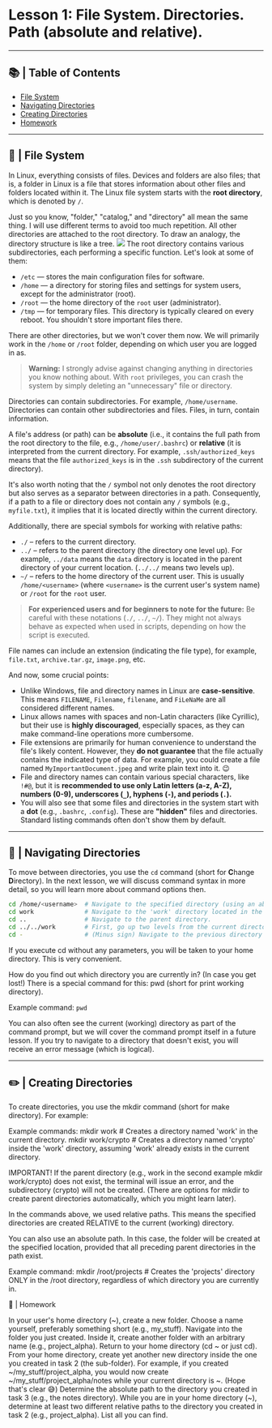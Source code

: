 # Lesson 1: File System. Directories. Path (absolute and relative).

---
## 📚 | Table of Contents
* [File System](#file-system)
* [Navigating Directories](#navigating-directories)
* [Creating Directories](#creating-directories)
* [Homework](#homework)
---

## 📁 | File System
<a name="file-system"></a>

In Linux, everything consists of files. Devices and folders are also files; that is, a folder in Linux is a file that stores information about other files and folders located within it.
The Linux file system starts with the **root directory**, which is denoted by `/`.

Just so you know, "folder," "catalog," and "directory" all mean the same thing. I will use different terms to avoid too much repetition.
All other directories are attached to the root directory. To draw an analogy, the directory structure is like a tree.
<img src="https://img1.teletype.in/files/8c/c6/8cc648ba-1014-40a1-97f1-b532573d16c3.png" />
The root directory contains various subdirectories, each performing a specific function. Let's look at some of them:

* `/etc` — stores the main configuration files for software.
* `/home` — a directory for storing files and settings for system users, except for the administrator (root).
* `/root` — the home directory of the `root` user (administrator).
* `/tmp` — for temporary files. This directory is typically cleared on every reboot. You shouldn't store important files there.

There are other directories, but we won't cover them now.
We will primarily work in the `/home` or `/root` folder, depending on which user you are logged in as.

> **Warning:** I strongly advise against changing anything in directories you know nothing about. With `root` privileges, you can crash the system by simply deleting an "unnecessary" file or directory.

Directories can contain subdirectories. For example, `/home/username`. Directories can contain other subdirectories and files. Files, in turn, contain information.

A file's address (or path) can be **absolute** (i.e., it contains the full path from the root directory to the file, e.g., `/home/user/.bashrc`) or **relative** (it is interpreted from the current directory. For example, `.ssh/authorized_keys` means that the file `authorized_keys` is in the `.ssh` subdirectory of the current directory).

It's also worth noting that the `/` symbol not only denotes the root directory but also serves as a separator between directories in a path.
Consequently, if a path to a file or directory does not contain any `/` symbols (e.g., `myfile.txt`), it implies that it is located directly within the current directory.

Additionally, there are special symbols for working with relative paths:
* `./`   – refers to the current directory.
* `../`  – refers to the parent directory (the directory one level up). For example, `../data` means the `data` directory is located in the parent directory of your current location. (`../../` means two levels up).
* `~/`   – refers to the home directory of the current user. This is usually `/home/<username>` (where `<username>` is the current user's system name) or `/root` for the `root` user.

> **For experienced users and for beginners to note for the future:** Be careful with these notations (`./`, `../`, `~/`). They might not always behave as expected when used in scripts, depending on how the script is executed.

File names can include an extension (indicating the file type), for example, `file.txt`, `archive.tar.gz`, `image.png`, etc.

And now, some crucial points:

* Unlike Windows, file and directory names in Linux are **case-sensitive**. This means `FILENAME`, `Filename`, `filename`, and `FiLeNaMe` are all considered different names.
* Linux allows names with spaces and non-Latin characters (like Cyrillic), but their use is **highly discouraged**, especially spaces, as they can make command-line operations more cumbersome.
* File extensions are primarily for human convenience to understand the file's likely content. However, they **do not guarantee** that the file actually contains the indicated type of data. For example, you could create a file named `MyImportantDocument.jpeg` and write plain text into it. 😉
* File and directory names can contain various special characters, like `!#@`, but it is **recommended to use only Latin letters (a-z, A-Z), numbers (0-9), underscores (`_`), hyphens (`-`), and periods (`.`).**
* You will also see that some files and directories in the system start with a **dot** (e.g., `.bashrc`, `.config`). These are **"hidden"** files and directories. Standard listing commands often don't show them by default.

---
## 📂 | Navigating Directories
<a name="navigating-directories"></a>

To move between directories, you use the `cd` command (short for **C**hange **D**irectory).
In the next lesson, we will discuss command syntax in more detail, so you will learn more about command options then.

```bash
cd /home/<username>  # Navigate to the specified directory (using an absolute path).
cd work              # Navigate to the 'work' directory located in the current directory (using a relative path).
cd ..                # Navigate to the parent directory.
cd ../../work        # First, go up two levels from the current directory, then enter the 'work' directory there.
cd -                 # (Minus sign) Navigate to the previous directory you were in.
```
If you execute cd without any parameters, you will be taken to your home directory. This is very convenient.

How do you find out which directory you are currently in? (In case you get lost!)
There is a special command for this:
pwd (short for print working directory).

Example command:
`pwd`

You can also often see the current (working) directory as part of the command prompt, but we will cover the command prompt itself in a future lesson.
If you try to navigate to a directory that doesn't exist, you will receive an error message (which is logical).

---
## ✏️ | Creating Directories
<a name="#creating-directories"></a>
To create directories, you use the mkdir command (short for make directory). For example:

Example commands:
mkdir work # Creates a directory named 'work' in the current directory.
mkdir work/crypto # Creates a directory named 'crypto' inside the 'work' directory, assuming 'work' already exists in the current directory.

IMPORTANT! If the parent directory (e.g., work in the second example mkdir work/crypto) does not exist, the terminal will issue an error, and the subdirectory (crypto) will not be created. (There are options for mkdir to create parent directories automatically, which you might learn later).

In the commands above, we used relative paths. This means the specified directories are created RELATIVE to the current (working) directory.

You can also use an absolute path. In this case, the folder will be created at the specified location, provided that all preceding parent directories in the path exist.

Example command:
mkdir /root/projects # Creates the 'projects' directory ONLY in the /root directory, regardless of which directory you are currently in.

📝 | Homework

In your user's home directory (~), create a new folder. Choose a name yourself, preferably something short (e.g., my_stuff).
Navigate into the folder you just created. Inside it, create another folder with an arbitrary name (e.g., project_alpha).
Return to your home directory (cd ~ or just cd). From your home directory, create yet another new directory inside the one you created in task 2 (the sub-folder). For example, if you created ~/my_stuff/project_alpha, you would now create ~/my_stuff/project_alpha/notes while your current directory is ~. (Hope that's clear 😅)
Determine the absolute path to the directory you created in task 3 (e.g., the notes directory).
While you are in your home directory (~), determine at least two different relative paths to the directory you created in task 2 (e.g., project_alpha). List all you can find.

